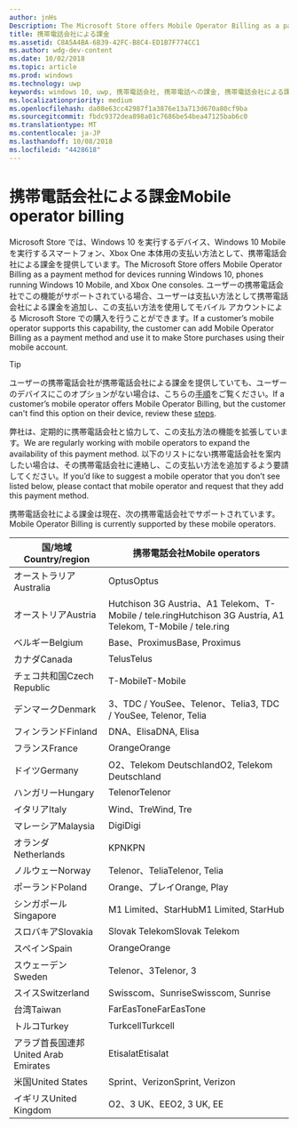 ```yaml
---
author: jnHs
Description: The Microsoft Store offers Mobile Operator Billing as a payment method for mobile operators who support this capability.
title: 携帯電話会社による課金
ms.assetid: C8A5A4BA-6B39-42FC-B8C4-ED1B7F774CC1
ms.author: wdg-dev-content
ms.date: 10/02/2018
ms.topic: article
ms.prod: windows
ms.technology: uwp
keywords: windows 10, uwp, 携帯電話会社, 携帯電話への課金, 携帯電話会社による課金
ms.localizationpriority: medium
ms.openlocfilehash: da08e63cc42987f1a3876e13a713d670a80cf9ba
ms.sourcegitcommit: fbdc9372dea898a01c7686be54bea47125bab6c0
ms.translationtype: MT
ms.contentlocale: ja-JP
ms.lasthandoff: 10/08/2018
ms.locfileid: "4428618"
---
```

# <a name="mobile-operator-billing"></a><span data-ttu-id="ae88d-103">携帯電話会社による課金</span><span class="sxs-lookup"><span data-stu-id="ae88d-103">Mobile operator billing</span></span>


<span data-ttu-id="ae88d-104">Microsoft Store では、Windows 10 を実行するデバイス、Windows 10 Mobile を実行するスマートフォン、Xbox One 本体用の支払い方法として、携帯電話会社による課金を提供しています。</span><span class="sxs-lookup"><span data-stu-id="ae88d-104">The Microsoft Store offers Mobile Operator Billing as a payment method for devices running Windows 10, phones running Windows 10 Mobile, and Xbox One consoles.</span></span> <span data-ttu-id="ae88d-105">ユーザーの携帯電話会社でこの機能がサポートされている場合、ユーザーは支払い方法として携帯電話会社による課金を追加し、この支払い方法を使用してモバイル アカウントによる Microsoft Store での購入を行うことができます。</span><span class="sxs-lookup"><span data-stu-id="ae88d-105">If a customer’s mobile operator supports this capability, the customer can add Mobile Operator Billing as a payment method and use it to make Store purchases using their mobile account.</span></span>

> [!TIP]
>  <span data-ttu-id="ae88d-106">ユーザーの携帯電話会社が携帯電話会社による課金を提供していても、ユーザーのデバイスにこのオプションがない場合は、こちらの[手順](http://go.microsoft.com/fwlink/p/?LinkId=523993)をご覧ください。</span><span class="sxs-lookup"><span data-stu-id="ae88d-106">If a customer’s mobile operator offers Mobile Operator Billing, but the customer can't find this option on their device, review these [steps](http://go.microsoft.com/fwlink/p/?LinkId=523993).</span></span>

<span data-ttu-id="ae88d-107">弊社は、定期的に携帯電話会社と協力して、この支払方法の機能を拡張しています。</span><span class="sxs-lookup"><span data-stu-id="ae88d-107">We are regularly working with mobile operators to expand the availability of this payment method.</span></span> <span data-ttu-id="ae88d-108">以下のリストにない携帯電話会社を案内したい場合は、その携帯電話会社に連絡し、この支払い方法を追加するよう要請してください。</span><span class="sxs-lookup"><span data-stu-id="ae88d-108">If you’d like to suggest a mobile operator that you don’t see listed below, please contact that mobile operator and request that they add this payment method.</span></span>

<span data-ttu-id="ae88d-109">携帯電話会社による課金は現在、次の携帯電話会社でサポートされています。</span><span class="sxs-lookup"><span data-stu-id="ae88d-109">Mobile Operator Billing is currently supported by these mobile operators.</span></span>

| <span data-ttu-id="ae88d-110">国/地域</span><span class="sxs-lookup"><span data-stu-id="ae88d-110">Country/region</span></span>  | <span data-ttu-id="ae88d-111">携帯電話会社</span><span class="sxs-lookup"><span data-stu-id="ae88d-111">Mobile operators</span></span>                 |
|-----------------|----------------------------------|
| <span data-ttu-id="ae88d-112">オーストラリア</span><span class="sxs-lookup"><span data-stu-id="ae88d-112">Australia</span></span>       | <span data-ttu-id="ae88d-113">Optus</span><span class="sxs-lookup"><span data-stu-id="ae88d-113">Optus</span></span>                            |
| <span data-ttu-id="ae88d-114">オーストリア</span><span class="sxs-lookup"><span data-stu-id="ae88d-114">Austria</span></span>         | <span data-ttu-id="ae88d-115">Hutchison 3G Austria、A1 Telekom、T-Mobile / tele.ring</span><span class="sxs-lookup"><span data-stu-id="ae88d-115">Hutchison 3G Austria, A1 Telekom, T-Mobile / tele.ring</span></span>  |
| <span data-ttu-id="ae88d-116">ベルギー</span><span class="sxs-lookup"><span data-stu-id="ae88d-116">Belgium</span></span>         | <span data-ttu-id="ae88d-117">Base、Proximus</span><span class="sxs-lookup"><span data-stu-id="ae88d-117">Base, Proximus</span></span>                   |
| <span data-ttu-id="ae88d-118">カナダ</span><span class="sxs-lookup"><span data-stu-id="ae88d-118">Canada</span></span>          | <span data-ttu-id="ae88d-119">Telus</span><span class="sxs-lookup"><span data-stu-id="ae88d-119">Telus</span></span>                            |
| <span data-ttu-id="ae88d-120">チェコ共和国</span><span class="sxs-lookup"><span data-stu-id="ae88d-120">Czech Republic</span></span>  | <span data-ttu-id="ae88d-121">T-Mobile</span><span class="sxs-lookup"><span data-stu-id="ae88d-121">T-Mobile</span></span>                         |
| <span data-ttu-id="ae88d-122">デンマーク</span><span class="sxs-lookup"><span data-stu-id="ae88d-122">Denmark</span></span>         | <span data-ttu-id="ae88d-123">3、TDC / YouSee、Telenor、Telia</span><span class="sxs-lookup"><span data-stu-id="ae88d-123">3, TDC / YouSee, Telenor, Telia</span></span>  |
| <span data-ttu-id="ae88d-124">フィンランド</span><span class="sxs-lookup"><span data-stu-id="ae88d-124">Finland</span></span>         | <span data-ttu-id="ae88d-125">DNA、Elisa</span><span class="sxs-lookup"><span data-stu-id="ae88d-125">DNA, Elisa</span></span>                       |
| <span data-ttu-id="ae88d-126">フランス</span><span class="sxs-lookup"><span data-stu-id="ae88d-126">France</span></span>          | <span data-ttu-id="ae88d-127">Orange</span><span class="sxs-lookup"><span data-stu-id="ae88d-127">Orange</span></span>                           |
| <span data-ttu-id="ae88d-128">ドイツ</span><span class="sxs-lookup"><span data-stu-id="ae88d-128">Germany</span></span>         | <span data-ttu-id="ae88d-129">O2、Telekom Deutschland</span><span class="sxs-lookup"><span data-stu-id="ae88d-129">O2, Telekom Deutschland</span></span>          |
| <span data-ttu-id="ae88d-130">ハンガリー</span><span class="sxs-lookup"><span data-stu-id="ae88d-130">Hungary</span></span>         | <span data-ttu-id="ae88d-131">Telenor</span><span class="sxs-lookup"><span data-stu-id="ae88d-131">Telenor</span></span>                          |
| <span data-ttu-id="ae88d-132">イタリア</span><span class="sxs-lookup"><span data-stu-id="ae88d-132">Italy</span></span>           | <span data-ttu-id="ae88d-133">Wind、Tre</span><span class="sxs-lookup"><span data-stu-id="ae88d-133">Wind, Tre</span></span>                        |
| <span data-ttu-id="ae88d-134">マレーシア</span><span class="sxs-lookup"><span data-stu-id="ae88d-134">Malaysia</span></span>        | <span data-ttu-id="ae88d-135">Digi</span><span class="sxs-lookup"><span data-stu-id="ae88d-135">Digi</span></span>                             |
| <span data-ttu-id="ae88d-136">オランダ</span><span class="sxs-lookup"><span data-stu-id="ae88d-136">Netherlands</span></span>     | <span data-ttu-id="ae88d-137">KPN</span><span class="sxs-lookup"><span data-stu-id="ae88d-137">KPN</span></span>                              |
| <span data-ttu-id="ae88d-138">ノルウェー</span><span class="sxs-lookup"><span data-stu-id="ae88d-138">Norway</span></span>          | <span data-ttu-id="ae88d-139">Telenor、Telia</span><span class="sxs-lookup"><span data-stu-id="ae88d-139">Telenor, Telia</span></span>                   |
| <span data-ttu-id="ae88d-140">ポーランド</span><span class="sxs-lookup"><span data-stu-id="ae88d-140">Poland</span></span>          | <span data-ttu-id="ae88d-141">Orange、プレイ</span><span class="sxs-lookup"><span data-stu-id="ae88d-141">Orange, Play</span></span>                     |
| <span data-ttu-id="ae88d-142">シンガポール</span><span class="sxs-lookup"><span data-stu-id="ae88d-142">Singapore</span></span>       | <span data-ttu-id="ae88d-143">M1 Limited、StarHub</span><span class="sxs-lookup"><span data-stu-id="ae88d-143">M1 Limited, StarHub</span></span>              |
| <span data-ttu-id="ae88d-144">スロバキア</span><span class="sxs-lookup"><span data-stu-id="ae88d-144">Slovakia</span></span>        | <span data-ttu-id="ae88d-145">Slovak Telekom</span><span class="sxs-lookup"><span data-stu-id="ae88d-145">Slovak Telekom</span></span>                   |
| <span data-ttu-id="ae88d-146">スペイン</span><span class="sxs-lookup"><span data-stu-id="ae88d-146">Spain</span></span>           | <span data-ttu-id="ae88d-147">Orange</span><span class="sxs-lookup"><span data-stu-id="ae88d-147">Orange</span></span>                           |
| <span data-ttu-id="ae88d-148">スウェーデン</span><span class="sxs-lookup"><span data-stu-id="ae88d-148">Sweden</span></span>          | <span data-ttu-id="ae88d-149">Telenor、3</span><span class="sxs-lookup"><span data-stu-id="ae88d-149">Telenor, 3</span></span>                       |
| <span data-ttu-id="ae88d-150">スイス</span><span class="sxs-lookup"><span data-stu-id="ae88d-150">Switzerland</span></span>     | <span data-ttu-id="ae88d-151">Swisscom、Sunrise</span><span class="sxs-lookup"><span data-stu-id="ae88d-151">Swisscom, Sunrise</span></span>                |
| <span data-ttu-id="ae88d-152">台湾</span><span class="sxs-lookup"><span data-stu-id="ae88d-152">Taiwan</span></span>          | <span data-ttu-id="ae88d-153">FarEasTone</span><span class="sxs-lookup"><span data-stu-id="ae88d-153">FarEasTone</span></span>                       |
| <span data-ttu-id="ae88d-154">トルコ</span><span class="sxs-lookup"><span data-stu-id="ae88d-154">Turkey</span></span>          | <span data-ttu-id="ae88d-155">Turkcell</span><span class="sxs-lookup"><span data-stu-id="ae88d-155">Turkcell</span></span>                         |
| <span data-ttu-id="ae88d-156">アラブ首長国連邦</span><span class="sxs-lookup"><span data-stu-id="ae88d-156">United Arab Emirates</span></span> | <span data-ttu-id="ae88d-157">Etisalat</span><span class="sxs-lookup"><span data-stu-id="ae88d-157">Etisalat</span></span>                    |
| <span data-ttu-id="ae88d-158">米国</span><span class="sxs-lookup"><span data-stu-id="ae88d-158">United States</span></span>   | <span data-ttu-id="ae88d-159">Sprint、Verizon</span><span class="sxs-lookup"><span data-stu-id="ae88d-159">Sprint, Verizon</span></span>                  |
| <span data-ttu-id="ae88d-160">イギリス</span><span class="sxs-lookup"><span data-stu-id="ae88d-160">United Kingdom</span></span>  | <span data-ttu-id="ae88d-161">O2、3 UK、EE</span><span class="sxs-lookup"><span data-stu-id="ae88d-161">O2, 3 UK, EE</span></span>                     |

 



 


 

 




